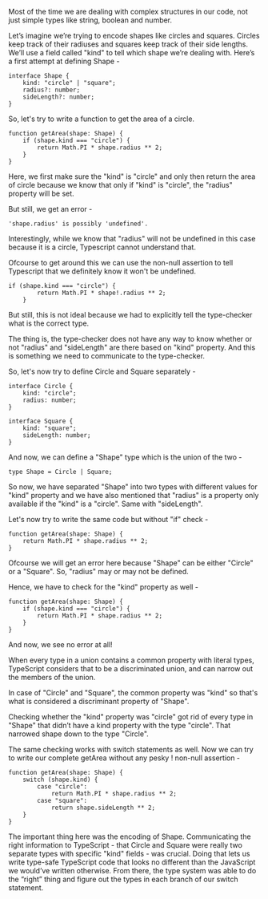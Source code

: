 Most of the time we are dealing with complex structures in our code, not just simple types like string, boolean and number.

Let’s imagine we’re trying to encode shapes like circles and squares. Circles keep track of their radiuses and squares keep track of their side lengths. We’ll use a field called "kind" to tell which shape we’re dealing with. Here’s a first attempt at defining Shape - 

    interface Shape {
        kind: "circle" | "square";
        radius?: number;
        sideLength?: number;
    }

So, let's try to write a function to get the area of a circle.

    function getArea(shape: Shape) {
        if (shape.kind === "circle") {
            return Math.PI * shape.radius ** 2;
        }
    }

Here, we first make sure the "kind" is "circle" and only then return the area of circle because we know that only if "kind" is "circle", the "radius" property will be set.

But still, we get an error -

    'shape.radius' is possibly 'undefined'.

Interestingly, while we know that "radius" will not be undefined in this case because it is a circle, Typescript cannot understand that.

Ofcourse to get around this we can use the non-null assertion to tell Typescript that we definitely know it won't be undefined.

    if (shape.kind === "circle") {
            return Math.PI * shape!.radius ** 2;
        }

But still, this is not ideal because we had to explicitly tell the type-checker what is the correct type.

The thing is, the type-checker does not have any way to know whether or not "radius" and "sideLength" are there based on "kind" property. And this is something we need to communicate to the type-checker.

So, let's now try to define Circle and Square separately - 

    interface Circle {
        kind: "circle";
        radius: number;
    }
 
    interface Square {
        kind: "square";
        sideLength: number;
    }

And now, we can define a "Shape" type which is the union of the two - 

    type Shape = Circle | Square;

So now, we have separated "Shape" into two types with different values for "kind" property and we have also mentioned that "radius" is a property only available if the "kind" is a "circle". Same with "sideLength".

Let's now try to write the same code but without "if" check -

    function getArea(shape: Shape) {
        return Math.PI * shape.radius ** 2;
    }

Ofcourse we will get an error here because "Shape" can be either "Circle" or a "Square". So, "radius" may or may not be defined.

Hence, we have to check for the "kind" property as well - 


    function getArea(shape: Shape) {
        if (shape.kind === "circle") {
            return Math.PI * shape.radius ** 2;
        }
    }

And now, we see no error at all!

When every type in a union contains a common property with literal types, TypeScript considers that to be a discriminated union, and can narrow out the members of the union.

In case of "Circle" and "Square", the common property was "kind" so that's what is considered a discriminant property of "Shape".

Checking whether the "kind" property was "circle" got rid of every type in "Shape" that didn’t have a kind property with the type "circle". That narrowed shape down to the type "Circle".

The same checking works with switch statements as well. Now we can try to write our complete getArea without any pesky ! non-null assertion - 



    function getArea(shape: Shape) {
        switch (shape.kind) {
            case "circle":
                return Math.PI * shape.radius ** 2;
            case "square":
                return shape.sideLength ** 2;
        }
    }

The important thing here was the encoding of Shape. Communicating the right information to TypeScript - that Circle and Square were really two separate types with specific "kind" fields - was crucial. Doing that lets us write type-safe TypeScript code that looks no different than the JavaScript we would’ve written otherwise. From there, the type system was able to do the “right” thing and figure out the types in each branch of our switch statement.